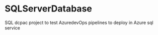 # SQLServerDatabase

SQL dcpac project to test AzuredevOps pipelines to deploy in Azure sql service

